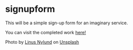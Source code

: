 # signupform

This will be a simple sign-up form for an imaginary service.

You can visit the completed work <a href="https://google.com"> here! </a>

Photo by <a href="https://unsplash.com/@dreamsoftheoceans?utm_content=creditCopyText&utm_medium=referral&utm_source=unsplash">Linus Nylund</a> on <a href="https://unsplash.com/photos/calm-body-of-water-during-golden-hour-JP23z_-dA74?utm_content=creditCopyText&utm_medium=referral&utm_source=unsplash">Unsplash</a>
  